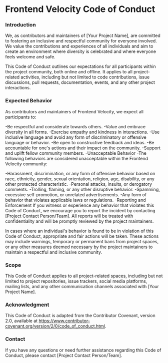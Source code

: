 # Frontend Velocity Code of Conduct
### Introduction
We, as contributors and maintainers of [Your Project Name], are committed to fostering an inclusive and respectful community for everyone involved. We value the contributions and experiences of all individuals and aim to create an environment where diversity is celebrated and where everyone feels welcome and safe.

This Code of Conduct outlines our expectations for all participants within the project community, both online and offline. It applies to all project-related activities, including but not limited to code contributions, issue discussions, pull requests, documentation, events, and any other project interactions.

### Expected Behavior
As contributors and maintainers of Frontend Velocity, we expect all participants to:

-Be respectful and considerate towards others.
-Value and embrace diversity in all forms.
-Exercise empathy and kindness in interactions.
-Use inclusive language and avoid any form of discriminatory or offensive language or behavior.
-Be open to constructive feedback and ideas.
-Be accountable for one's actions and their impact on the community.
-Support and uplift fellow community members.
-Unacceptable Behavior
-The following behaviors are considered unacceptable within the Frontend Velocity community:

-Harassment, discrimination, or any form of offensive behavior based on race, ethnicity, gender, sexual orientation, religion, age, disability, or any other protected characteristic.
-Personal attacks, insults, or derogatory comments.
-Trolling, flaming, or any other disruptive behavior.
-Spamming, excessive self-promotion, or unrelated advertisements.
-Any form of behavior that violates applicable laws or regulations.
-Reporting and Enforcement
If you witness or experience any behavior that violates this Code of Conduct, we encourage you to report the incident by contacting [Project Contact Person/Team]. All reports will be treated with confidentiality and will be promptly reviewed by the project maintainers.

In cases where an individual's behavior is found to be in violation of this Code of Conduct, appropriate and fair actions will be taken. These actions may include warnings, temporary or permanent bans from project spaces, or any other measures deemed necessary by the project maintainers to maintain a respectful and inclusive community.

### Scope
This Code of Conduct applies to all project-related spaces, including but not limited to project repositories, issue trackers, social media platforms, mailing lists, and any other communication channels associated with [Your Project Name].

### Acknowledgment
This Code of Conduct is adapted from the Contributor Covenant, version 2.0, available at https://www.contributor-covenant.org/version/2/0/code_of_conduct.html.

### Contact
If you have any questions or need further assistance regarding this Code of Conduct, please contact [Project Contact Person/Team].
